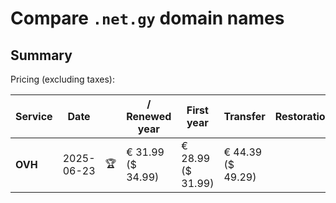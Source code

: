 # Compare `.net.gy` domain names

## Summary

Pricing (excluding taxes):

| Service | Date |  | / Renewed year | First year | Transfer | Restoration |
|--|--|--|--|--|--|--|
| **OVH** | 2025-06-23 | 🏆 | € 31.99<br>($ 34.99) | € 28.99<br>($ 31.99) | € 44.39<br>($ 49.29) |  |

